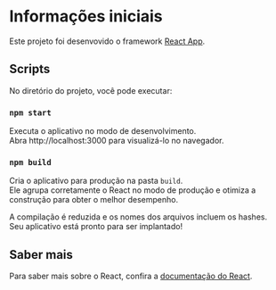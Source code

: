 # Informações iniciais

Este projeto foi desenvovido o framework [React App](https://github.com/facebook/create-react-app).

## Scripts 
No diretório do projeto, você pode executar:

### `npm start`

Executa o aplicativo no modo de desenvolvimento.\
Abra http://localhost:3000 para visualizá-lo no navegador.


### `npm build`

Cria o aplicativo para produção na pasta `build`.\
Ele agrupa corretamente o React no modo de produção e otimiza a construção para obter o melhor desempenho.

A compilação é reduzida e os nomes dos arquivos incluem os hashes.\
Seu aplicativo está pronto para ser implantado!


## Saber mais

Para saber mais sobre o React, confira a [documentação do React](https://reactjs.org/).

